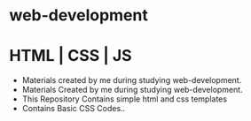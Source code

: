 # web-development
# HTML | CSS | JS

* Materials created by me during studying web-development.
* Materials Created by me during studying web-development.
* This Repository Contains simple html and css templates
* Contains Basic CSS Codes..